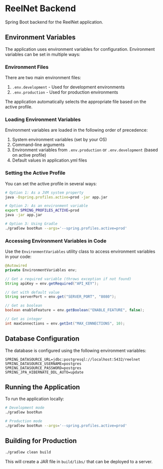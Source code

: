 # ReelNet Backend

Spring Boot backend for the ReelNet application.

## Environment Variables

The application uses environment variables for configuration. Environment variables can be set in multiple ways:

### Environment Files

There are two main environment files:

1. `.env.development` - Used for development environments
2. `.env.production` - Used for production environments

The application automatically selects the appropriate file based on the active profile.

### Loading Environment Variables

Environment variables are loaded in the following order of precedence:

1. System environment variables (set by your OS)
2. Command-line arguments
3. Environment variables from `.env.production` or `.env.development` (based on active profile)
4. Default values in application.yml files

### Setting the Active Profile

You can set the active profile in several ways:

```bash
# Option 1: As a JVM system property
java -Dspring.profiles.active=prod -jar app.jar

# Option 2: As an environment variable
export SPRING_PROFILES_ACTIVE=prod
java -jar app.jar

# Option 3: Using Gradle
./gradlew bootRun --args='--spring.profiles.active=prod'
```

### Accessing Environment Variables in Code

Use the `EnvironmentVariables` utility class to access environment variables in your code:

```java
@Autowired
private EnvironmentVariables env;

// Get a required variable (throws exception if not found)
String apiKey = env.getRequired("API_KEY");

// Get with default value
String serverPort = env.get("SERVER_PORT", "8080");

// Get as boolean
boolean enableFeature = env.getBoolean("ENABLE_FEATURE", false);

// Get as integer
int maxConnections = env.getInt("MAX_CONNECTIONS", 10);
```

## Database Configuration

The database is configured using the following environment variables:

```
SPRING_DATASOURCE_URL=jdbc:postgresql://localhost:5432/reelnet
SPRING_DATASOURCE_USERNAME=postgres
SPRING_DATASOURCE_PASSWORD=postgres
SPRING_JPA_HIBERNATE_DDL_AUTO=update
```

## Running the Application

To run the application locally:

```bash
# Development mode
./gradlew bootRun

# Production mode
./gradlew bootRun --args='--spring.profiles.active=prod'
```

## Building for Production

```bash
./gradlew clean build
```

This will create a JAR file in `build/libs/` that can be deployed to a server. 